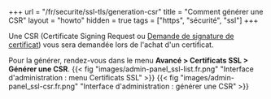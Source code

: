 +++
url = "/fr/securite/ssl-tls/generation-csr"
title = "Comment générer une CSR"
layout = "howto"
hidden = true
tags = ["https", "sécurité", "ssl"]
+++

Une CSR (Certificate Signing Request ou [Demande de signature de certificat](https://fr.wikipedia.org/wiki/Demande_de_signature_de_certificat)) vous sera demandée lors de l'achat d'un certificat.

Pour la générer, rendez-vous dans le menu **Avancé > Certificats SSL > Générer une CSR**.
{{< fig "images/admin-panel_ssl-list.fr.png" "Interface d'administration : menu Certificats SSL" >}}
{{< fig "images/admin-panel_ssl-csr.fr.png" "Interface d'administration : générer une CSR" >}}
